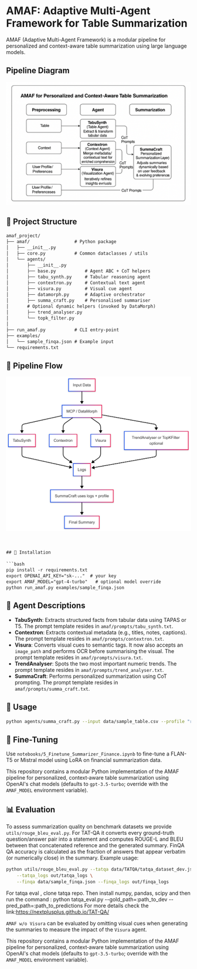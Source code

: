 # AMAF: Adaptive Multi-Agent Framework for Table Summarization

AMAF (Adaptive Multi-Agent Framework) is a modular pipeline for personalized and context-aware table summarization using large language models.



## Pipeline Diagram
![Alt text](Pipeline-ADAF.png)


## 📁 Project Structure

```
amaf_project/
├── amaf/                 # Python package
│   ├── __init__.py
│   ├── core.py           # Common dataclasses / utils
│   └── agents/
│       ├── __init__.py
│       ├── base.py           # Agent ABC + CoT helpers
│       ├── tabu_synth.py     # Tabular reasoning agent
│       ├── contextron.py     # Contextual text agent
│       ├── visura.py         # Visual cue agent
│       ├── datamorph.py      # Adaptive orchestrator
│       ├── summa_craft.py    # Personalised summariser
│       # Optional dynamic helpers (invoked by DataMorph)
│       ├── trend_analyser.py
│       └── topk_filter.py
│
├── run_amaf.py           # CLI entry‑point
├── examples/
│   └── sample_finqa.json # Example input
└── requirements.txt
```
## 🔄 Pipeline Flow
![Pipeline Flow](diagrams/ADAF_SIngle_Flow.png)
```


## 🔧 Installation

```bash
pip install -r requirements.txt
export OPENAI_API_KEY="sk-..."  # your key
export AMAF_MODEL="gpt-4-turbo"   # optional model override
python run_amaf.py examples/sample_finqa.json
```
## 🧠 Agent Descriptions
- **TabuSynth**: Extracts structured facts from tabular data using TAPAS or T5. The
  prompt template resides in `amaf/prompts/tabu_synth.txt`.
- **Contextron**: Extracts contextual metadata (e.g., titles, notes, captions). The
  prompt template resides in `amaf/prompts/contextron.txt`.
- **Visura**: Converts visual cues to semantic tags.  It now also accepts an
  `image_path` and performs OCR before summarising the visual.
  The prompt template resides in `amaf/prompts/visura.txt`.
- **TrendAnalyser**: Spots the two most important numeric trends.
  The prompt template resides in `amaf/prompts/trend_analyser.txt`.
- **SummaCraft**: Performs personalized summarization using CoT prompting. The
  prompt template resides in `amaf/prompts/summa_craft.txt`.

## 📓 Usage
```bash
python agents/summa_craft.py --input data/sample_table.csv --profile "retail investor"
```

## 🧪 Fine-Tuning
Use `notebooks/5_Finetune_Summarizer_Finance.ipynb` to fine-tune a FLAN-T5 or Mistral model using LoRA on financial summarization data.

This repository contains a modular Python implementation of the AMAF pipeline
for personalized, context‑aware table summarization using OpenAI's chat models
(defaults to `gpt-3.5-turbo`; override with the `AMAF_MODEL` environment variable).


## 📊 Evaluation
To assess summarization quality on benchmark datasets we provide `utils/rouge_bleu_eval.py`.
For TAT-QA it converts every ground-truth question/answer pair into a statement and
computes ROUGE-L and BLEU between that concatenated reference and the generated
summary.  FinQA QA accuracy is calculated as the fraction of answers that appear
verbatim (or numerically close) in the summary.  Example usage:

```bash
python utils/rouge_bleu_eval.py --tatqa data/TATQA/tatqa_dataset_dev.json \
    --tatqa_logs out/tatqa_logs \
    --finqa data/sample_finqa.json --finqa_logs out/finqa_logs
```

For tatqa eval ,  clone tatqa repo. Then install numpy, pandas, scipy and 
then run the command : python tatqa_eval.py --gold_path=:path_to_dev --pred_path=:path_to_predictions
For more details check the  link:https://nextplusplus.github.io/TAT-QA/

`AMAF w/o Visura` can be evaluated by omitting visual cues when generating the
summaries to measure the impact of the `Visura` agent.

This repository contains a modular Python implementation of the AMAF pipeline
for personalized, context‑aware table summarization using OpenAI's chat models
(defaults to `gpt-3.5-turbo`; override with the `AMAF_MODEL` environment variable).

